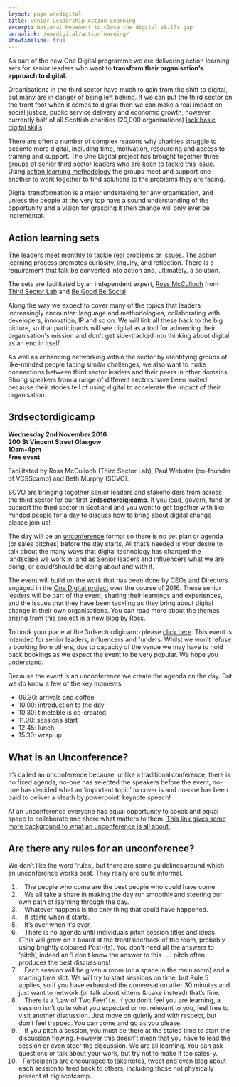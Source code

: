 ```yaml
---
layout: page-onedigital
title: Senior Leadership Action Learning
excerpt: National Movement to close the digital skills gap
permalink: /onedigital/actionlearning/
showtimeline: true
---
```


As part of the new One Digital programme we are delivering action learning sets for senior leaders who want to <strong>transform their organisation’s approach to digital.</strong>  

Organisations in the third sector have much to gain from the shift to digital, but many are in danger of being left behind. If we can put the third sector on the front foot when it comes to digital then we can make a real impact on social justice, public service delivery and economic growth, however, currently half of all Scottish charities (20,000 organisations) [lack basic digital skills](/images/infographic-2015-white.png).

There are often a number of complex reasons why charities struggle to become more digital, including time, motivation, resourcing and access to training and support. The One Digital project has brought together three groups of senior third sector leaders who are keen to tackle this issue. Using [action learning methodology](https://en.wikipedia.org/wiki/Action_learning) the groups meet and support one another to work together to find solutions to the problems they are facing.

Digital transformation is a major undertaking for any organisation, and unless the people at the very top have a sound understanding of the opportunity and a vision for grasping it then change will only ever be incremental.

## Action learning sets

The leaders meet monthly to tackle real problems or issues. The action learning process promotes curiosity, inquiry, and reflection. There is a requirement that talk be converted into action and, ultimately, a solution.

The sets are facilitated by an independent expert, [Ross McCulloch](https://twitter.com/ThirdSectorLab) from [Third Sector Lab](http://thirdsectorlab.co.uk/) and [Be Good Be Social](http://begoodbesocial.org.uk/).

Along the way we expect to cover many of the topics that leaders increasingly encounter: language and methodologies, collaborating with developers, innovation, IP and so on. We will link all these back to the big picture, so that participants will see digital as a tool for advancing their organisation's mission and don't get side-tracked into thinking about digital as an end in itself.  

As well as enhancing networking within the sector by identifying groups of like-minded people facing similar challenges, we also want to make connections between third sector leaders and their peers in other domains. Strong speakers from a range of different sectors have been invited because their stories tell of using digital to accelerate the impact of their organisation.  

## 3rdsectordigicamp 

<strong>Wednesday 2nd November 2016<br> 
200 St Vincent Street Glasgow<br> 
10am-4pm<br> 
Free event</strong> 

Facilitated by Ross McCulloch (Third Sector Lab), Paul Webster (co-founder of VCSScamp) and Beth Murphy (SCVO). 

SCVO are bringing together senior leaders and stakeholders from across the third sector for our first <strong>[3rdsectordigicamp](http://www.scvo.org.uk/events/3rdsectordigicamp/)</strong>. If you lead, govern, fund or support the third sector in Scotland and you want to get together with like-minded people for a day to discuss how to bring about digital change please join us! 

The day will be an [unconference](https://en.wikipedia.org/wiki/Unconference) format so there is no set plan or agenda (or sales pitches) before the day starts. All that’s needed is your desire to talk about the many ways that digital technology has changed the landscape we work in, and as Senior leaders and influencers what we are doing, or could/should be doing about and with it. 

The event will build on the work that has been done by CEOs and Directors engaged in the [One Digital project](http://digital.scvo.org.uk/onedigital/) over the course of 2016. These senior leaders will be part of the event, sharing their learnings and experiences, and the issues that they have been tackling as they bring about digital change in their own organisations. You can read more about the themes arising from this project in a [new blog](http://thirdforcenews.org.uk/blogs/we-need-radical-change-before-charities-embrace-digital) by Ross.

To book your place at the 3rdsectordigicamp please [click here](http://www.scvo.org.uk/events/3rdsectordigicamp/). This event is intended for senior leaders, influencers and funders. Whilst we won’t refuse a booking from others, due to capacity of the venue we may have to hold back bookings as we expect the event to be very popular. We hope you understand. 

Because the event is an unconference we create the agenda on the day. But we do know a few of the key moments: 
 
- 09.30: arrivals and coffee 
- 10.00: introduction to the day  
- 10.30: timetable is co-created 
- 11.00: sessions start 
- 12.45: lunch  
- 15.30: wrap up 

## What is an Unconference?  

It’s called an unconference because, unlike a traditional conference, there is no fixed agenda, no-one has selected the speakers before the event, no-one has decided what an ‘important topic’ to cover is and no-one has been paid to deliver a ‘death by powerpoint’ keynote speech! 

At an unconference everyone has equal opportunity to speak and equal space to collaborate and share what matters to them.
[This link gives some more background to what an unconference is all about.](https://en.wikipedia.org/wiki/Unconference)

## Are there any rules for an unconference? 

We don’t like the word ‘rules’, but there are some guidelines around which an unconference works best. They really are quite informal. 

1)     The people who come are the best people who could have come.<br> 
2)     We all take a share in making the day run smoothly and steering our own path of learning through the day.<br> 
3)     Whatever happens is the only thing that could have happened.<br> 
4)     It starts when it starts.<br> 
5)     It’s over when it’s over.<br> 
6)     There is no agenda until individuals pitch session titles and ideas. (This will grow on a board at the front/side/back of the room, probably using brightly coloured Post-its). You don’t need all the answers to ‘pitch’, indeed an ‘I don’t know the answer to this ….’ pitch often produces the best discussions!<br> 
7)     Each session will be given a room (or a space in the main room) and a starting time slot. We will try to start sessions on time, but Rule 5 applies, so if you have exhausted the conversation after 30 minutes and just want to network (or talk about kittens & cake instead) that’s fine.<br> 
8)     There is a ‘Law of Two Feet’ i.e. if you don’t feel you are learning, a session isn’t quite what you expected or not relevant to you, feel free to visit another discussion. Just move on quietly and with respect, but don’t feel trapped. You can come and go as you please.<br> 
9)     If you pitch a session, you must be there at the stated time to start the discussion flowing. However this doesn’t mean that you have to lead the session or even steer the discussion. We are all learning. You can ask questions or talk about your work, but try not to make it too sales-y.<br> 
10)    Participants are encouraged to take notes, tweet and even blog about each session to feed back to others, including those not physically present at digiscotcamp. 
 


